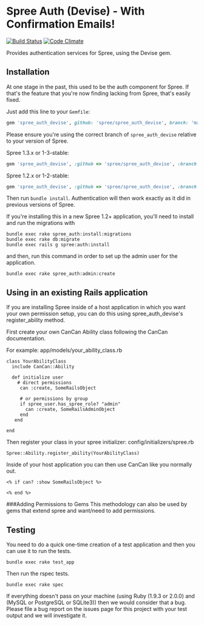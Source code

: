 # Spree Auth (Devise) - With Confirmation Emails!

[![Build Status](https://secure.travis-ci.org/spree/spree_auth_devise.png?branch=master)](https://travis-ci.org/spree/spree_auth_devise)
[![Code Climate](https://codeclimate.com/github/spree/spree_auth_devise.png)](https://codeclimate.com/github/spree/spree_auth_devise)

Provides authentication services for Spree, using the Devise gem.

## Installation

At one stage in the past, this used to be the auth component for Spree. If that's the feature that you're now finding lacking from Spree, that's easily fixed.

Just add this line to your `Gemfile`:
```ruby
gem 'spree_auth_devise', github: 'spree/spree_auth_devise', branch: 'master'
```

Please ensure you're using the correct branch of `spree_auth_devise` relative to your version of Spree.

Spree 1.3.x or 1-3-stable:
```ruby
gem 'spree_auth_devise', :github => 'spree/spree_auth_devise', :branch => '1-3-stable'
```

Spree 1.2.x or 1-2-stable:
```ruby
gem 'spree_auth_devise', :github => 'spree/spree_auth_devise', :branch => '1-2-stable'
```

Then run `bundle install`. Authentication will then work exactly as it did in previous versions of Spree.

If you're installing this in a new Spree 1.2+ application, you'll need to install and run the migrations with

    bundle exec rake spree_auth:install:migrations
    bundle exec rake db:migrate
    bundle exec rails g spree:auth:install

and then, run this command in order to set up the admin user for the application.

    bundle exec rake spree_auth:admin:create

## Using in an existing Rails application
If you are installing Spree inside of a host application in which you want your own permission setup, you can do this using spree_auth_devise's register_ability method.

First create your own CanCan Ability class following the CanCan documentation.

For example: app/models/your_ability_class.rb

```
class YourAbilityClass
  include CanCan::Ability

  def initialize user
    # direct permissions
     can :create, SomeRailsObject

     # or permissions by group
     if spree_user.has_spree_role? "admin"
       can :create, SomeRailsAdminObject
     end
   end

end
```

Then register your class in your spree initializer:  config/initializers/spree.rb
```
Spree::Ability.register_ability(YourAbilityClass)
```

Inside of your host application you can then use CanCan like you normally out.
```
<% if can? :show SomeRailsObject %>

<% end %>
```

###Adding Permissions to Gems
This methodology can also be used by gems that extend spree and want/need to add permissions.



## Testing

You need to do a quick one-time creation of a test application and then you can use it to run the tests.

    bundle exec rake test_app

Then run the rspec tests.

    bundle exec rake spec

If everything doesn't pass on your machine (using Ruby (1.9.3 or 2.0.0) and (MySQL or PostgreSQL or SQLite3)) then we would consider that a bug. Please file a bug report on the issues page for this project with your test output and we will investigate it.

